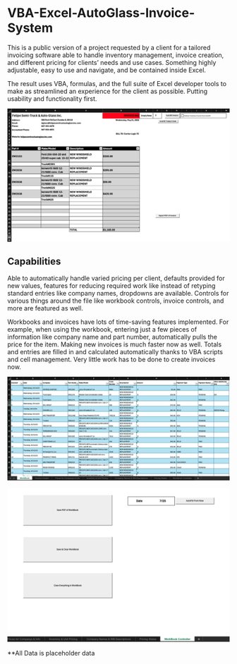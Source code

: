 # VBA-Excel-AutoGlass-Invoice-System

This is a public version of a project requested by a client for a tailored invoicing software able to handle inventory management, invoice creation, and different pricing for clients’ needs and use cases. Something highly adjustable, easy to use and navigate, and be contained inside Excel.

The result uses VBA, formulas, and the full suite of Excel developer tools to make as streamlined an experience for the client as possible. Putting usability and functionality first.

![VBA Excel Invoice](media/VBA-EX-Invoice.png)

## Capabilities

Able to automatically handle varied pricing per client, defaults provided for new values, features for reducing required work like instead of retyping standard entries like company names, dropdowns are available. Controls for various things around the file like workbook controls, invoice controls, and more are featured as well.

Workbooks and invoices have lots of time-saving features implemented. For example, when using the workbook, entering just a few pieces of information like company name and part number, automatically pulls the price for the item. Making new invoices is much faster now as well. Totals and entries are filled in and calculated automatically thanks to VBA scripts and cell management. Very little work has to be done to create invoices now.

![VBA Excel Workbook](media/VBA-EX-Workbook.png)

![VBA Excel Workbook Controls](media/VBA-Excel-Workbook-Modification.png)

**All Data is placeholder data
